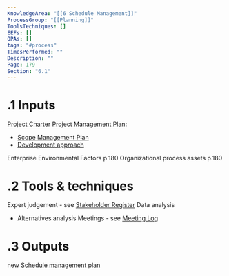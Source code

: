 ```yaml
---
KnowledgeArea: "[[6 Schedule Management]]"
ProcessGroup: "[[Planning]]"
ToolsTechniques: []
EEFs: []
OPAs: []
tags: "#process"
TimesPerformed: ""
Description: ""
Page: 179
Section: "6.1"
---
```

# .1 Inputs 
[Project Charter](Project%20Charter.md)
[Project Management Plan](Project%20Management%20Plan.md):
* [Scope Management Plan](Scope%20Management%20Plan.md)
* [Development approach](Development%20approach.md)

Enterprise Environmental Factors p.180
Organizational process assets p.180

# .2 Tools & techniques
Expert judgement - see [Stakeholder Register](Stakeholder%20Register.md)
Data analysis
* Alternatives analysis
Meetings - see [Meeting Log](Meeting%20Log.md)

# .3 Outputs
new [Schedule management plan](Schedule%20management%20plan.md)

